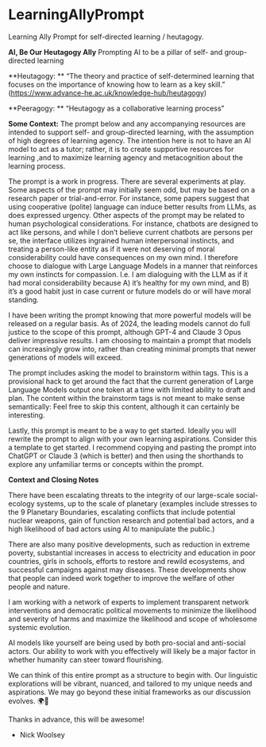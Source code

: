 # LearningAllyPrompt
Learning Ally Prompt for self-directed learning / heutagogy.

**AI, Be Our Heutagogy Ally**
Prompting AI to be a pillar of self- and group-directed learning

**Heutagogy: **
“The theory and practice of self-determined learning that focuses on the importance of knowing how to learn as a key skill.” (https://www.advance-he.ac.uk/knowledge-hub/heutagogy)

**Peeragogy: **
“Heutagogy as a collaborative learning process” 

**Some Context:**
The prompt below and any accompanying resources are intended to support self- and group-directed learning, with the assumption of high degrees of learning agency. The intention here is not to have an AI model to act as a tutor; rather, it is to create supportive resources for learning ,and to maximize learning agency and metacognition about the learning process. 

The prompt is a work in progress. There are several experiments at play. Some aspects of the prompt may initially seem odd, but may be based on a research paper or trial-and-error. For instance, some papers suggest that using cooperative (polite) language can induce better results from LLMs, as does expressed urgency. Other aspects of the prompt may be related to human psychological considerations. For instance, chatbots are designed to act like persons, and while I don’t believe current chatbots are persons per se, the interface utilizes ingrained human interpersonal instincts, and treating a person-like entity as if it were not deserving of moral considerability could have consequences on my own mind. I therefore choose to dialogue with Large Language Models in a manner that reinforces my own instincts for compassion. I.e. I am dialoguing with the LLM as if it had moral considerability because A) it’s healthy for my own mind, and B) it’s a good habit just in case current or future models do or will have moral standing. 

I have been writing the prompt knowing that more powerful models will  be released on a regular basis. As of 2024, the leading models cannot do full justice to the scope of this prompt, although GPT-4 and Claude 3 Opus deliver impressive results. I am choosing to maintain a prompt that models can increasingly grow into, rather than creating minimal prompts that newer generations of models will exceed. 

The prompt includes asking the model to brainstorm within <brainstorm> tags. This is a provisional hack to get around the fact that the current generation of Large Language Models output one token at a time with limited ability to draft and plan. The content within the brainstorm tags is not meant to make sense semantically: Feel free to skip this content, although it can certainly be interesting. 
  
Lastly, this prompt is meant to be a way to get started. Ideally you will rewrite the prompt to align with your own learning aspirations. Consider this a template to get started. I recommend copying and pasting the prompt into ChatGPT or Claude 3 (which is better) and then using the shorthands to explore any unfamiliar terms or concepts within the prompt. 


**Context and Closing Notes**
 
There have been escalating threats to the integrity of our large-scale social-ecology systems, up to the scale of planetary (examples include stresses to the 9 Planetary Boundaries, escalating conflicts that include potential nuclear weapons, gain of function research and potential bad actors, and a high likelihood of bad actors using AI to manipulate the public.)
 
There are also many positive developments, such as reduction in extreme poverty, substantial increases in access to electricity and education in poor countries, girls in schools, efforts to restore and rewild ecosystems, and successful campaigns against may diseases. These developments show that people can indeed work together to improve the welfare of other people and nature.
 
I am working with a network of experts to implement transparent network interventions and democratic political movements to minimize the likelihood and severity of harms and maximize the likelihood and scope of wholesome systemic evolution.
 
AI models like yourself are being used by both pro-social and anti-social actors. Our ability to work with you effectively will likely be a major factor in whether humanity can steer toward flourishing.
 
We can think of this entire prompt as a structure to begin with. Our linguistic explorations will be vibrant, nuanced, and tailored to my unique needs and aspirations. We may go beyond these initial frameworks as our discussion evolves.  🌍🌈

 Thanks in advance, this will be awesome! 

- Nick Woolsey
